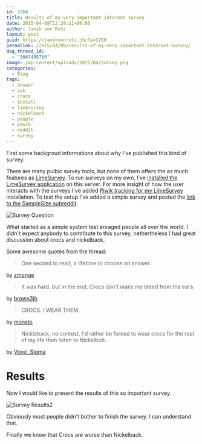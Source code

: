 ```yaml
---
id: 3260
title: Results of my very important internet survey
date: 2015-04-09T12:29:11+00:00
author: Janik von Rotz
layout: post
guid: https://janikvonrotz.ch/?p=3260
permalink: /2015/04/09/results-of-my-very-important-internet-survey/
dsq_thread_id:
  - "3667495750"
image: /wp-content/uploads/2015/04/Survey.png
categories:
  - Blog
tags:
  - answer
  - ask
  - crocs
  - install
  - limesurvey
  - nickelback
  - people
  - piwik
  - reddit
  - survey
---
```

First some backgroud informations about why I've published this kind of survey:

There are many pulbic survey tools, but none of them offers the as much features as [LimeSurvey](https://www.limesurvey.org).
To run surveys on my own, I've [installed  the LimeSurvey application](https://janikvonrotz.ch/2015/04/08/install-limesurvey-webapp/) on this server.
For more insight of how the user interacts with the surveys I've added [Piwik tracking for my LimeSurvey](https://janikvonrotz.ch/2015/04/09/enable-piwik-for-limesurvey/) installation.
To test the setup I've added a simple survey and posted the [link to the SampleSize subreddit](http://www.reddit.com/r/SampleSize/comments/31uvqp/casual_1_second_very_important_internet_survey/).
<!--more-->
![Survey Question](https://janikvonrotz.ch/wp-content/uploads/2015/04/Survey-Question.png)

What started as a simple system test enraged people all over the world. I didn't expect anybody to contribute to this survey, nethertheless I had great discussion about crocs and nickelback.

Some awesome quotes from the thread:

> One second to read, a lifetime to choose an answer.

by [zmonge](http://www.reddit.com/user/zmonge)

> It was hard, but in the end, Crocs don't make me bleed from the ears.

by [brown3jh](http://www.reddit.com/user/brown3jh)

> CROCS. I WEAR THEM.

by [monsto](http://www.reddit.com/user/monsto)

> Nickleback, no contest. I'd rather be forced to wear crocs for the rest of my life then listen to Nickelbutt.

by [Voxel_Sigma](http://www.reddit.com/user/Voxel_Sigma)

# Results

Now I would like to present the results of this so important survey.

![Survey Results2](https://janikvonrotz.ch/wp-content/uploads/2015/04/Survey-Results2.png)

Obviously most people didn't bother to finish the survey. I can understand that.

Finally we know that Crocs are worse than Nickelback.